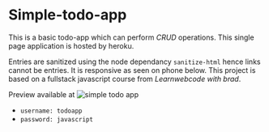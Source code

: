 # Simple-todo-app

This is a basic todo-app which can perform *CRUD* operations.
This single page application is hosted by heroku.

Entries are sanitized using the node dependancy  `sanitize-html` hence links cannot be entries. It is responsive as seen on phone below.
This project is based on a fullstack javascript course from  *Learnwebcode with brad*.

Preview available at      ![simple todo app](https://remote-to-do-app.herokuapp.com/)


- `username: todoapp`
- `password: javascript`

